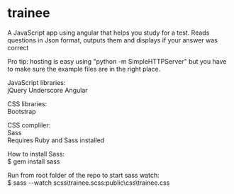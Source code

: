 trainee
=======
A JavaScript app using angular that helps you study for a test. Reads questions in Json format, outputs them and displays if your answer was correct

Pro tip: hosting is easy using "python -m SimpleHTTPServer" but you have to make sure the example files are in the right place.

JavaScript libraries:  
jQuery
Underscore
Angular


CSS libraries:  
Bootstrap


CSS compliler:  
Sass  
Requires Ruby and Sass installed

How to install Sass:  
$ gem install sass 

Run from root folder of the repo to start sass watch:  
$ sass --watch scss\trainee.scss:public\css\trainee.css  
